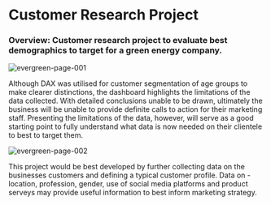 # Customer Research Project
### Overview: Customer research project to evaluate best demographics to target for a green energy company.

![evergreen-page-001](https://user-images.githubusercontent.com/99413257/157268422-3ffd8117-0fb7-41ea-b00b-70aa114c9a92.jpg)

Although DAX was utilised for customer segmentation of age groups to make clearer distinctions, the dashboard highlights the limitations of the data collected. With detailed conclusions unable to be drawn, ultimately the business will be unable to provide definite calls to action for their marketing staff. Presenting the limitations of the data, however, will serve as a good starting point to fully understand what data is now needed on their clientele to best to target them. 

![evergreen-page-002](https://user-images.githubusercontent.com/99413257/157268474-70a96080-3a4d-4848-a487-08d7f62924c8.jpg)

This project would be best developed by further collecting data on the businesses customers and defining a typical customer profile. Data on - location, profession, gender, use of social media platforms and product serveys may provide useful information to best inform marketing strategy.  

